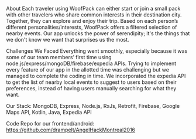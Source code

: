 About
Each traveler using WoofPack can either start or join a small pack with other travelers who share common interests in their destination city. Together, they can explore and enjoy their trip. Based on each person’s different personalities/interests, WoofPack offers a filtered selection of nearby events. Our app unlocks the power of serendipity; it's the things that we don't know we want that surprises us the most. 

Challenges We Faced
Everything went smoothly, especially because it was some of our team members’ first time using node.js/express/mongoDB/firebase/expedia APIs. Trying to implement every feature of our app in the allotted time was challenging but we managed to complete the coding in time. We incorporated the expedia API to get the list of nearby local events to suggest to users based on their preferences, instead of having users manually searching for what they want.

Our Stack:
MongoDB, Express, Node.js, RxJs, Retrofit, Firebase, Google Maps API, Kotlin, Java, Expedia API

Code Repo for our frontend/android: https://github.com/drampelt/AngelHackMontreal2016
